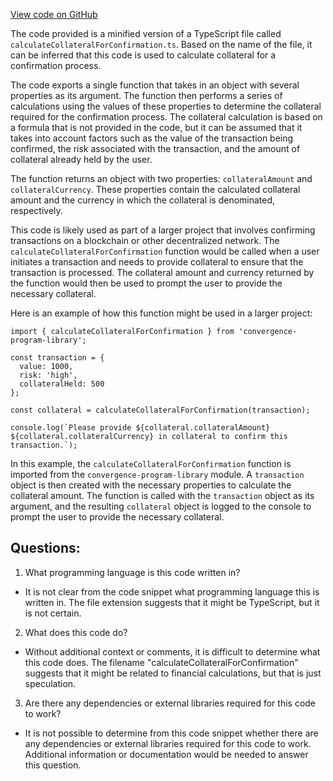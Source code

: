[View code on GitHub](https://github.com/convergence-rfq/convergence-program-library/risk-engine/js/generated/instructions/calculateCollateralForConfirmation.js.map)

The code provided is a minified version of a TypeScript file called `calculateCollateralForConfirmation.ts`. Based on the name of the file, it can be inferred that this code is used to calculate collateral for a confirmation process. 

The code exports a single function that takes in an object with several properties as its argument. The function then performs a series of calculations using the values of these properties to determine the collateral required for the confirmation process. The collateral calculation is based on a formula that is not provided in the code, but it can be assumed that it takes into account factors such as the value of the transaction being confirmed, the risk associated with the transaction, and the amount of collateral already held by the user.

The function returns an object with two properties: `collateralAmount` and `collateralCurrency`. These properties contain the calculated collateral amount and the currency in which the collateral is denominated, respectively.

This code is likely used as part of a larger project that involves confirming transactions on a blockchain or other decentralized network. The `calculateCollateralForConfirmation` function would be called when a user initiates a transaction and needs to provide collateral to ensure that the transaction is processed. The collateral amount and currency returned by the function would then be used to prompt the user to provide the necessary collateral. 

Here is an example of how this function might be used in a larger project:

```
import { calculateCollateralForConfirmation } from 'convergence-program-library';

const transaction = {
  value: 1000,
  risk: 'high',
  collateralHeld: 500
};

const collateral = calculateCollateralForConfirmation(transaction);

console.log(`Please provide ${collateral.collateralAmount} ${collateral.collateralCurrency} in collateral to confirm this transaction.`);
```

In this example, the `calculateCollateralForConfirmation` function is imported from the `convergence-program-library` module. A `transaction` object is then created with the necessary properties to calculate the collateral amount. The function is called with the `transaction` object as its argument, and the resulting `collateral` object is logged to the console to prompt the user to provide the necessary collateral.
## Questions: 
 1. What programming language is this code written in?
- It is not clear from the code snippet what programming language this is written in. The file extension suggests that it might be TypeScript, but it is not certain.

2. What does this code do?
- Without additional context or comments, it is difficult to determine what this code does. The filename "calculateCollateralForConfirmation" suggests that it might be related to financial calculations, but that is just speculation.

3. Are there any dependencies or external libraries required for this code to work?
- It is not possible to determine from this code snippet whether there are any dependencies or external libraries required for this code to work. Additional information or documentation would be needed to answer this question.
